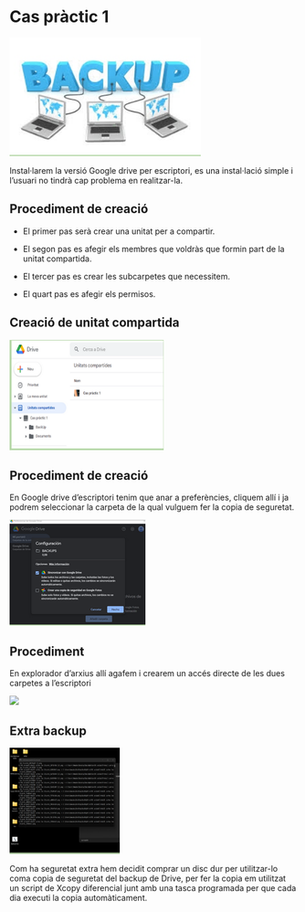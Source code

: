 # Cas pràctic 1

![](imatge1.png)

Instal·larem la versió Google drive per escriptori, es una instal·lació simple i l’usuari no tindrà cap problema en realitzar-la.

## Procediment de creació

- El primer pas serà crear una unitat per a compartir.

- El segon pas es afegir els membres que voldràs que formin part de la unitat compartida.

- El tercer pas es crear les  subcarpetes que necessitem.

- El quart pas es afegir els permisos.


## Creació de unitat compartida

![](Selecció_054.png)

## Procediment de creació

En Google drive d’escriptori tenim que anar a preferències, cliquem allí i ja podrem seleccionar la carpeta de la qual vulguem fer la copia de seguretat.

![](Selecció_055.png)



## Procediment

En explorador d’arxius allí agafem i crearem un accés directe de les dues carpetes a l’escriptori

![](Selecció_056.png)

## Extra backup

![](Selecció_057.png)

Com ha seguretat extra hem decidit comprar un disc dur per utilitzar-lo coma copia de seguretat del backup de Drive, per fer la copia em utilitzat un script de Xcopy diferencial junt amb una tasca programada per que cada dia executi la copia automàticament.


## 








